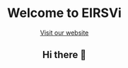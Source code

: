 <div align="center">

# Welcome to EIRSVi

[Visit our website](https://eirsvi.github.io/)

## Hi there 👋

</div>
